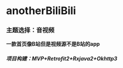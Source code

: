 # anotherBiliBili
### 主题选择：音视频

**一款首页像B站但是视频源不是B站的app**

##### 项目构建：MVP+Retrofit2+Rxjava2+Okhttp3


